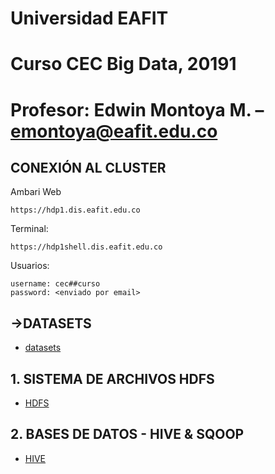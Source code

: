 # Universidad EAFIT
# Curso CEC Big Data, 20191
# Profesor: Edwin Montoya M. – emontoya@eafit.edu.co

## CONEXIÓN AL CLUSTER

Ambari Web

    https://hdp1.dis.eafit.edu.co

Terminal:

    https://hdp1shell.dis.eafit.edu.co

Usuarios:

    username: cec##curso
    password: <enviado por email>


## ->DATASETS

* [datasets](datasets)

## 1. SISTEMA DE ARCHIVOS HDFS

* [HDFS](01-hdfs)

## 2. BASES DE DATOS - HIVE & SQOOP

* [HIVE](02-hive)
